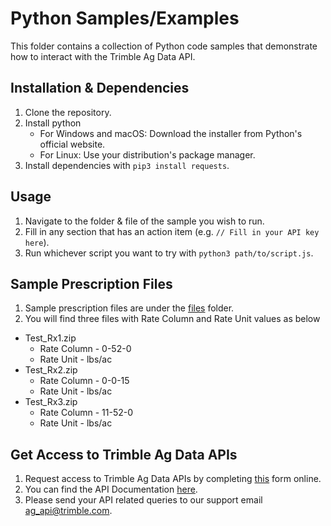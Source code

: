 # Python Samples/Examples
This folder contains a collection of Python code samples that demonstrate how to interact with the Trimble Ag Data API.

## Installation & Dependencies

1. Clone the repository.
2. Install python
    - For Windows and macOS: Download the installer from Python's official website.
    - For Linux: Use your distribution's package manager.
2. Install dependencies with `pip3 install requests`.

## Usage

1. Navigate to the folder & file of the sample you wish to run.
2. Fill in any section that has an action item (e.g. `// Fill in your API key here`).
3. Run whichever script you want to try with `python3 path/to/script.js`.

## Sample Prescription Files

1. Sample prescription files are under the [files](/files/prescriptions) folder.
2. You will find three files with Rate Column and Rate Unit values as below
  * Test_Rx1.zip
    * Rate Column - 0-52-0
    * Rate Unit - lbs/ac
  * Test_Rx2.zip
    * Rate Column - 0-0-15
    * Rate Unit - lbs/ac
  * Test_Rx3.zip
    * Rate Column - 11-52-0
    * Rate Unit - lbs/ac

## Get Access to Trimble Ag Data APIs

1. Request access to Trimble Ag Data APIs by completing [this](https://agriculture.trimble.com/en/partners/developer-resources/request-software-integration-api) form online.
2. You can find the API Documentation [here](https://agdeveloper.trimble.com/api-docs).
3. Please send your API related queries to our support email ag_api@trimble.com.